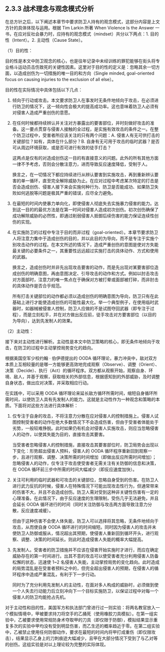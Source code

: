 ## 2.3.3 战术理念与观念模式分析

在总方针之后，以下阐述本章节中要求防卫人持有的观念模式，这部分内容是上文方针的具体体现与运用。根据 Tim Larkin 所著 When Violence Is the Answer 一书，在应对反社会暴力时，应持有的观念模式（mindset）共分以下两点：1. 目的性（Intent）。2. 主动性（Cause State）。

（1）目的性：

目的性是本文中防卫观念的核心，也是往年记录中未经训练的罪犯能够在街头将专业格斗运动员击伤致死的关键性因素。这里对于目的性的定义是：忽略其余一切方面，以造成创伤为一切措施的唯一目的和方向（Single minded, goal-oriented focus on causing injuries to the exclusion of all else）。

目的性在实际情况中具体包括以下几点：

1. 倾向于行动或攻击。本文要求防卫人在事发时无条件地倾向于攻击，在必须进行防卫的情况下，这一倾向性会极大的提高成功率。这也意味着防卫人必须有对侵害人造成严重创伤的意愿。

2. 在任何时候都持续辨认并关注对方暴露出的要害部位，并时刻做好攻击的准备。这一要点贯穿与侵害人接触的全过程，是实施有效攻击的条件之一。在整个防卫过程中，受害者所应该关注的只有两个问题：A. 侵害人有无可供打击的关键部位？如有，具体在什么部分？B. 自身有无可用于攻击的临时武器？是否可从周边环境获取，或是否可进行有效的徒手打击？

   这两点是仅有的对造成创伤这一目的有直接意义的问题。此外的所有其他方面一律不予考虑，否则会分散注意力，进而导致反应速度降低，受制于人。

   换言之，在一切情况下都应持续进行从辨认要害到实施攻击，再到重新辨认要害的单一循环，直至完全解除威胁为止。在应对过程中考虑某次特定的打击是否会造成创伤、侵害人接下来会实施何种行为、防卫是否能成功、如果防卫失败如何逃脱等问题是极其严重的错误，应尽全力避免。

3. 在最短的时间内使暴力单向化，即使侵害人彻底失去实施暴力侵害的能力。达到这一目的的最优方法是在第一时间对侵害人造成初次创伤。初次创伤确保了成功解除威胁的必然性，即通过削弱侵害人抵御后续伤害的能力保证连续性创伤的实现。

4. 在实施防卫的过程中专注于目的而非过程（goal-oriented）。本章节要求防卫人将注意力集中于造成创伤的目的，并以此目的为导向，而不是专注于实施个别攻击动作的过程。在本文所述的情况下，造成严重创伤的意图是使对方失能最关键的必要条件之一，其重要性远远超过实施打击的具体动作、方式和使用的武器。

   换言之，造成创伤时并非先出现攻击要害的动作，而是先出现对某要害部位造成创伤的明确意图，再由意图决定、引导攻击的动作和方式。例如以肘击攻击对方面部时，注意力的唯一焦点在于确保对方被打晕或面部被打碎，而非肘击的具体动作是否合乎规范。
   
   所有打击关键部位的动作都必须以造成创伤的明确意图为导向，防卫只有在此基础上进行才能使造成创伤的可能性最大化。举一个典型例子，在使用临时武器时，如器械被侵害人控制，防卫人应做的不是试图夺回武器（即专注于过程），而是立刻松手，并在对方做出反应前，徒手攻击对方要害部位（以目的为导向），达到先发制人的效果。
   
（2）主动性：

接下来对主动性进行解析。主动性是本文中防卫策略的核心，即无条件地倾向于攻击，在防卫的过程中主动掌控局势变化的趋向。

根据美国空军少校约翰 · 伯伊德提出的 OODA 循环理论，暴力冲突中，敌对双方本质上互相较量的是哪一方能够更高效地完成观察（Observe）、调整（Orient）、决策（Decide）、执行（Act）的循环程序。双方都从观察开始，观察自身、环境、敌人，并基于观察，获取相关的外部信息，根据感知到的外部威胁，及时调整自身状态，做出应对决策，并采取相应行动。

在实践中，可以采用 OODA 循环理论来延长敌方循环所需时间，缩短自身循环所需时间，以使防卫人具有先发制人的能力。这就是主动性作为一种观念和策略的本质。下面将对这些方法进行具体解析：

1. 仅专注于自身的攻击，不将注意力分散在应对侵害人的控制措施上。侵害人试图控制受害者的动作在绝大多数情况下不会造成伤害，但由于受害者体能处于劣势，一般较难挣脱。此时如果仍有机会对侵害人实施攻击，则应当忽略侵害人的动作，以使其失能为目的，直接攻击其要害。

   当受害者忽略侵害人的控制措施，直接攻击其要害部位时，防卫局势会出现以下变化：形势超出侵害人预料，侵害人的 OODA 循环程序重新回到观察一步，且进行观察、调整、决策所需的时间增加（即做出反应所需时间增加）；忽略侵害人的动作，仅专注于攻击使受害者无需关注有关防御的信息和决策，在 OODA 循环前三步中所需的时间大幅减少（即反应速度加快）。

2. 关注可利用的临时武器和可攻击的关键部位，忽略自身受到的伤害。在防卫人进行武力反抗的时候，侵害人在特殊情况下可能出现攻击性行为，但通常带来的伤害不大，并且不会造成创伤。防卫人需对受到这种非关键性伤害有一定的心理准备。在此情况下，由于反应速度的生理限制，受伤几乎无法避免，并且会延长 OODA 循环进行的时间（同时关注防御与攻击两方面导致注意力分散，反应速度减缓）。

   但由于这种伤害不会使人体失能，防卫人可以选择将其忽略，无条件地倾向于攻击，从而使自身 OODA 循环进行的时间缩短。同时因为侵害人的攻击并未使防卫人防御或服从，情况超出其预期，使侵害人重新回到循环开头，进行观察、调整、决策的时间延长。则此时造成侵害人失能的概率大幅提高。
   
3. 先发制人。受害者的防卫措施并不应该在侵害开始实施时才进行，而应在确定威胁存在的第一时间进行。出其不意的攻击可以使受害者充分利用侵害人防备松懈的状态，迅速使 1~2 名侵害人失能，主动掌控局势的变化趋向。此时造成的局势混乱是在受害者预料之中的，但完全超出侵害人的预期，在侵害人的循环程序中造成严重混乱，有利于下一步行动。

   同时为了充分利用先发制人的主动性，在面对多人构成的威胁时，必须做到使一个人失去行动能力后立刻冲向下一个目标实施防卫，以保证过程中对每一个侵害人的防卫均能抢占先机。

对于主动性和目的性，美国军方和执法部门曾进行过一则实验：将两名教官放入一个模拟情境中，甲被要求持刀将空手的乙捅死（使用橡胶刀具模拟）。在第一组实验中，乙被要求使用常规防身术夺取甲的刀具（即仅限于防御），模拟结果显示重复多次的实验中甲均没有受到明显伤害，而乙生还的概率趋近于零。在第二组实验中，乙被禁止使用任何防御动作，要求在最短的时间内将甲打成重伤（即仅限攻击），结果显示乙身上的刀刺痕迹大幅减少，且甲在大部分情况下受到了与乙对等的创伤。这组实验是对以上理论较为完整的实际体现。
   
